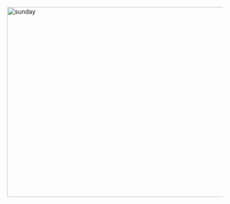 
<img width="794" height="444" alt="sunday" src="https://github.com/user-attachments/assets/72163697-5143-4435-a8fd-b0178be04ddf" />



<!--
**princeoftrash/princeoftrash** is a ✨ _special_ ✨ repository because its `README.md` (this file) appears on your GitHub profile.

Here are some ideas to get you started:

- 🔭 I’m currently working on ...
- 🌱 I’m currently learning ...
- 👯 I’m looking to collaborate on ...
- 🤔 I’m looking for help with ...
- 💬 Ask me about ...
- 📫 How to reach me: ...
- 😄 Pronouns: ...
- ⚡ Fun fact: ...
-->
